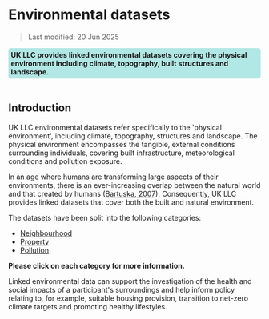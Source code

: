 # Environmental datasets

> Last modified: 20 Jun 2025

<div style="background-color: rgba(0, 178, 169, 0.3); padding: 5px; border-radius: 5px;"><strong>UK LLC provides linked environmental datasets covering the physical environment including climate, topography, built structures and landscape. </strong></div>  
<br>

## Introduction 

UK LLC environmental datasets refer specifically to the 'physical environment', including climate, topography, structures and landscape. The physical environment encompasses the tangible, external conditions surrounding individuals, covering built infrastructure, meteorological conditions and pollution exposure.

In an age where humans are transforming large aspects of their environments, there is an ever-increasing overlap between the natural world and that created by humans ([Bartuska, 2007](https://www.academia.edu/download/57001646/The_Built_Environment__A_Collaborative_Inquiry_Into_Design_and_Planning__2nd_Edi__2007.pdf#page=51)). Consequently, UK LLC provides linked datasets that cover both the built and natural environment. 

The datasets have been split into the following categories:
- [Neighbourhood](../environmental_datasets/neighbourhood_datasets/neighbourhood.md)
- [Property](../environmental_datasets/property_datasets/property.md)
- [Pollution](../environmental_datasets/pollution_datasets/pollution.md)

**Please click on each category for more information.**

Linked environmental data can support the investigation of the health and social impacts of a participant's surroundings and help inform policy relating to, for example, suitable housing provision, transition to net-zero climate targets and promoting healthy lifestyles. 





